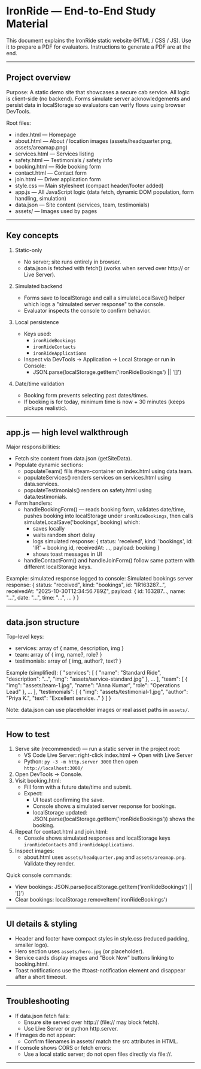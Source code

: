 # IronRide — End-to-End Study Material

This document explains the IronRide static website (HTML / CSS / JS). Use it to prepare a PDF for evaluators. Instructions to generate a PDF are at the end.

---

## Project overview

Purpose: A static demo site that showcases a secure cab service. All logic is client-side (no backend). Forms simulate server acknowledgements and persist data in localStorage so evaluators can verify flows using browser DevTools.

Root files:
- index.html — Homepage
- about.html — About / location images (assets/headquarter.png, assets/areamap.png)
- services.html — Services listing
- safety.html — Testimonials / safety info
- booking.html — Ride booking form
- contact.html — Contact form
- join.html — Driver application form
- style.css — Main stylesheet (compact header/footer added)
- app.js — All JavaScript logic (data fetch, dynamic DOM population, form handling, simulation)
- data.json — Site content (services, team, testimonials)
- assets/ — Images used by pages

---

## Key concepts

1. Static-only
   - No server; site runs entirely in browser.
   - data.json is fetched with fetch() (works when served over http:// or Live Server).

2. Simulated backend
   - Forms save to localStorage and call a simulateLocalSave() helper which logs a "simulated server response" to the console.
   - Evaluator inspects the console to confirm behavior.

3. Local persistence
   - Keys used:
     - `ironRideBookings`
     - `ironRideContacts`
     - `ironRideApplications`
   - Inspect via DevTools → Application → Local Storage or run in Console:
     - JSON.parse(localStorage.getItem('ironRideBookings') || '[]')

4. Date/time validation
   - Booking form prevents selecting past dates/times.
   - If booking is for today, minimum time is now + 30 minutes (keeps pickups realistic).

---

## app.js — high level walkthrough

Major responsibilities:
- Fetch site content from data.json (getSiteData).
- Populate dynamic sections:
  - populateTeam() fills #team-container on index.html using data.team.
  - populateServices() renders services on services.html using data.services.
  - populateTestimonials() renders on safety.html using data.testimonials.
- Form handlers:
  - handleBookingForm() — reads booking form, validates date/time, pushes booking into localStorage under `ironRideBookings`, then calls simulateLocalSave('bookings', booking) which:
    - saves locally
    - waits random short delay
    - logs simulated response:
      { status: 'received', kind: 'bookings', id: 'IR' + booking.id, receivedAt: ..., payload: booking }
    - shows toast messages in UI
  - handleContactForm() and handleJoinForm() follow same pattern with different localStorage keys.

Example: simulated response logged to console:
Simulated bookings server response: {
  status: "received",
  kind: "bookings",
  id: "IR163287...",
  receivedAt: "2025-10-30T12:34:56.789Z",
  payload: { id: 163287..., name: "...", date: "...", time: "...", ... }
}

---

## data.json structure

Top-level keys:
- services: array of { name, description, img }
- team: array of { img, name?, role? }
- testimonials: array of { img, author?, text? }

Example (simplified):
{
  "services": [
    { "name": "Standard Ride", "description": "...", "img": "assets/service-standard.jpg" },
    ...
  ],
  "team": [
    { "img": "assets/team-1.jpg", "name": "Anna Kumar", "role": "Operations Lead" },
    ...
  ],
  "testimonials": [
    { "img": "assets/testimonial-1.jpg", "author": "Priya K.", "text": "Excellent service..." }
  ]
}

Note: data.json can use placeholder images or real asset paths in `assets/`.

---

## How to test

1. Serve site (recommended) — run a static server in the project root:
   - VS Code Live Server: right-click index.html → Open with Live Server
   - Python: `py -3 -m http.server 3000` then open `http://localhost:3000/`
2. Open DevTools → Console.
3. Visit booking.html:
   - Fill form with a future date/time and submit.
   - Expect:
     - UI toast confirming the save.
     - Console shows a simulated server response for bookings.
     - localStorage updated: JSON.parse(localStorage.getItem('ironRideBookings')) shows the booking.
4. Repeat for contact.html and join.html:
   - Console shows simulated responses and localStorage keys `ironRideContacts` and `ironRideApplications`.
5. Inspect images:
   - about.html uses `assets/headquarter.png` and `assets/areamap.png`. Validate they render.

Quick console commands:
- View bookings: JSON.parse(localStorage.getItem('ironRideBookings') || '[]')
- Clear bookings: localStorage.removeItem('ironRideBookings')

---

## UI details & styling

- Header and footer have compact styles in style.css (reduced padding, smaller logo).
- Hero section uses `assets/hero.jpg` (or placeholder).
- Service cards display images and "Book Now" buttons linking to booking.html.
- Toast notifications use the #toast-notification element and disappear after a short timeout.

---

## Troubleshooting

- If data.json fetch fails:
  - Ensure site served over http:// (file:// may block fetch).
  - Use Live Server or python http.server.
- If images do not appear:
  - Confirm filenames in assets/ match the src attributes in HTML.
- If console shows CORS or fetch errors:
  - Use a local static server; do not open files directly via file://.

---
